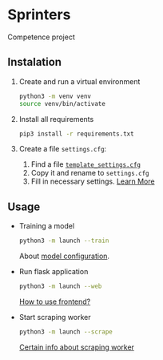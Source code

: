 # Sprinters

Competence project

## Instalation

1. Create and run a virtual environment

    ```bash
    python3 -m venv venv
    source venv/bin/activate
    ```

1. Install all requirements

    ```bash
    pip3 install -r requirements.txt
    ```

1. Create a file `settings.cfg`:

    1. Find a file [`template_settings.cfg`](template_settings.cfg)
    1. Copy it and rename to `settings.cfg`
    1. Fill in necessary settings. [Learn More](webservice/README.md#settings)

## Usage

- Training a model

    ```bash
    python3 -m launch --train
    ```

    About [model configuration](ml/README.md#generating-models).

- Run flask application

    ```bash
    python3 -m launch --web
    ```

    [How to use frontend?](frontend/README.md)

- Start scraping worker
    ```bash
    python3 -m launch --scrape
    ```

    [Certain info about scraping worker](scraper/README.md)
    